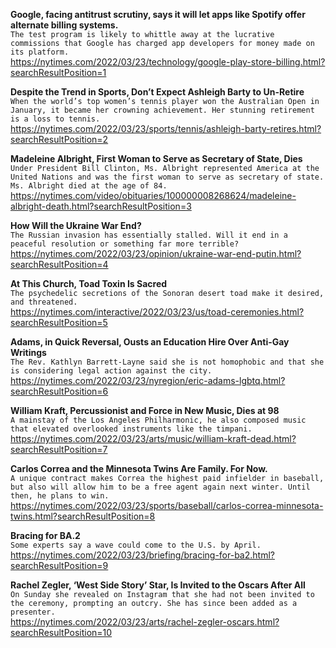 **Google, facing antitrust scrutiny, says it will let apps like Spotify offer alternate billing systems.**\
`The test program is likely to whittle away at the lucrative commissions that Google has charged app developers for money made on its platform.`\
https://nytimes.com/2022/03/23/technology/google-play-store-billing.html?searchResultPosition=1

**Despite the Trend in Sports, Don’t Expect Ashleigh Barty to Un-Retire**\
`When the world’s top women’s tennis player won the Australian Open in January, it became her crowning achievement. Her stunning retirement is a loss to tennis.`\
https://nytimes.com/2022/03/23/sports/tennis/ashleigh-barty-retires.html?searchResultPosition=2

**Madeleine Albright, First Woman to Serve as Secretary of State, Dies**\
`Under President Bill Clinton, Ms. Albright represented America at the United Nations and was the first woman to serve as secretary of state. Ms. Albright died at the age of 84.`\
https://nytimes.com/video/obituaries/100000008268624/madeleine-albright-death.html?searchResultPosition=3

**How Will the Ukraine War End?**\
`The Russian invasion has essentially stalled. Will it end in a peaceful resolution or something far more terrible?`\
https://nytimes.com/2022/03/23/opinion/ukraine-war-end-putin.html?searchResultPosition=4

**At This Church, Toad Toxin Is Sacred**\
`The psychedelic secretions of the Sonoran desert toad make it desired, and threatened.`\
https://nytimes.com/interactive/2022/03/23/us/toad-ceremonies.html?searchResultPosition=5

**Adams, in Quick Reversal, Ousts an Education Hire Over Anti-Gay Writings**\
`The Rev. Kathlyn Barrett-Layne said she is not homophobic and that she is considering legal action against the city.`\
https://nytimes.com/2022/03/23/nyregion/eric-adams-lgbtq.html?searchResultPosition=6

**William Kraft, Percussionist and Force in New Music, Dies at 98**\
`A mainstay of the Los Angeles Philharmonic, he also composed music that elevated overlooked instruments like the timpani.`\
https://nytimes.com/2022/03/23/arts/music/william-kraft-dead.html?searchResultPosition=7

**Carlos Correa and the Minnesota Twins Are Family. For Now.**\
`A unique contract makes Correa the highest paid infielder in baseball, but also will allow him to be a free agent again next winter. Until then, he plans to win.`\
https://nytimes.com/2022/03/23/sports/baseball/carlos-correa-minnesota-twins.html?searchResultPosition=8

**Bracing for BA.2**\
`Some experts say a wave could come to the U.S. by April.`\
https://nytimes.com/2022/03/23/briefing/bracing-for-ba2.html?searchResultPosition=9

**Rachel Zegler, ‘West Side Story’ Star, Is Invited to the Oscars After All**\
`On Sunday she revealed on Instagram that she had not been invited to the ceremony, prompting an outcry. She has since been added as a presenter.`\
https://nytimes.com/2022/03/23/arts/rachel-zegler-oscars.html?searchResultPosition=10

